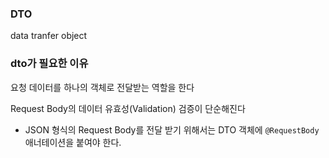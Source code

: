### DTO

data tranfer object 

### dto가 필요한 이유

요청 데이터를 하나의 객체로 전달받는 역할을 한다 

Request Body의 데이터 유효성(Validation) 검증이 단순해진다

- JSON 형식의 Request Body를 전달 받기 위해서는 DTO 객체에 `@RequestBody` 애너테이션을 붙여야 한다.



